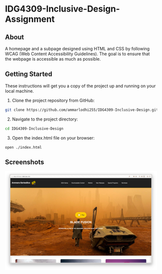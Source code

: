 # IDG4309-Inclusive-Design-Assignment

## About <a name = "about"></a>

A homepage and a subpage designed using HTML and CSS by following WCAG (Web Content Accessibility Guidelines). The goal is to ensure that the webpage is accessible as much as possible. 

## Getting Started <a name = "getting_started"></a>

These instructions will get you a copy of the project up and running on your local machine.

1. Clone the project repository from GitHub:

```bash
git clone https://github.com/ammarlodhi255/IDG4309-Inclusive-Design.git
```

2. Navigate to the project directory:

```bash
cd IDG4309-Inclusive-Design
```

3. Open the index.html file on your browser:

```
open ./index.html
```

## Screenshots <a name = "screenshots"></a> 
![Homepage1](/img/Picture-1.png)
